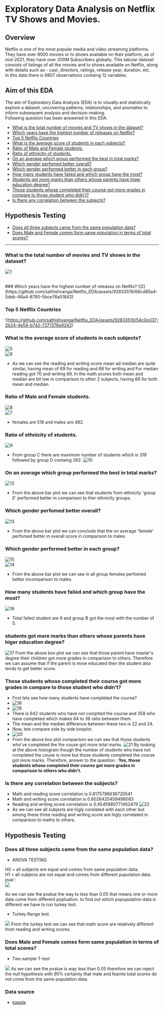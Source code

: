 # Exploratory Data Analysis on Netflix TV Shows and Movies.

## Overview
Netflix is one of the most popular media and video streaming platforms. They have over 8000 movies or tv shows available on their platform, as of mid-2021, they have over 200M Subscribers globally. This tabular dataset consists of listings of all the movies and tv shows available on Netflix, along with details such as - cast, directors, ratings, release year, duration, etc.
<br>
In this data there is 8807 observations containg 12 variables.
<br>
## Aim of this EDA
The aim of Exploratory Data Analysis (EDA) is to visually and statistically explore a dataset, uncovering patterns, relationships, and anomalies to inform subsequent analysis and decision-making.
<br>
Following question has been answered in this EDA.
* [What is the total number of movies and TV shows in the dataset?](#avg)
* [Which years have the highest number of releases on Netflix?](#high)
* [Top 5 Netflix Countries](#low)
* [What is the average score of students in each subjects?](#sub)
* [Ratio of Male and Female students.](#ratio)
* [Ratio of ethnicity of students.](#eth)
* [On an average which group performed the best in total marks?](#grp)
* [Which gender perfomed better overall?](#over)
* [Which gender performed better in each group?](#grp2)
* [How many students have failed and which group have the most?](#fail)
* [Students got more marks than others whose parents have higer education degree?](#par)
* [Those students whose completed their course got more grades in compare to those student who didn't?](#course)
* [Is there any correlation between the subjects?](#corr)
## Hypothesis Testing
* [Does all three subjects came from the same population data?](#hy1)
* [Does Male and Female comes form same population in terms of total scores?](#hy2)
---
### What is the total number of movies and TV shows in the dataset?<a class="anchor" id="avg"></a>
![1](https://github.com/sathishvanga/Netflix_EDA/assets/92833519/552f52e4-bdfe-4c8b-9aa0-13aa3308016f)

<br>
### Which years have the highest number of releases on Netflix?<a class="anchor" id="high"></a>
![2](https://github.com/sathishvanga/Netflix_EDA/assets/92833519/66cd85a4-5deb-46a4-8780-5bce76a51842)

### Top 5 Netflix Countries<a class="anchor" id="low"></a>
!(https://github.com/sathishvanga/Netflix_EDA/assets/92833519/54c0e337-2b24-4e59-b742-7371378e9242)

### What is the average score of students in each subjects?<a class="anchor" id="sub"></a>
![5](https://user-images.githubusercontent.com/90683408/145673917-9f39705b-2b27-4711-9e41-e9ed2de767df.png)
<br>
![6](https://user-images.githubusercontent.com/90683408/145673950-e21ac110-addd-4ac0-a76b-57f29eee01e2.png)
- As we can see the reading and writing score mean ad median are quite similar, having mean of 69 for reading and 68 for writing and For median reading got 70 and writing 69. In the math scores both mean and median are bit low in comparison to other 2 subjects, having 66 for both mean and median.

### Ratio of Male and Female students.<a class="anchor" id="ratio"></a>
![8](https://user-images.githubusercontent.com/90683408/145674096-c4b4bbba-e6df-4fbd-97c6-0f1b8e353377.png)
<br>
![7](https://user-images.githubusercontent.com/90683408/145674069-222edad4-ba77-4548-9f10-7a16ca7e2f84.png)
- females are 518 and males are 482.

### Ratio of ethnicity of students.<a class="anchor" id="eth"></a>
![9](https://user-images.githubusercontent.com/90683408/145674157-fd410bc6-331d-402e-b796-efc0cb777cb4.png)
- From group C there are maximum number of students which is 319 followed by group D containg 262.
![10](https://user-images.githubusercontent.com/90683408/145674195-0ab90a1f-3578-4ee7-b26e-1bd5b413fc8a.png)

### On an average which group performed the best in total marks?<a class="anchor" id="grp"></a>
![12](https://user-images.githubusercontent.com/90683408/145674404-09dd9768-0bc7-4daa-b17b-2ce3c5a54157.png)
- From the above bar plot we can see that students from ethnicity 'group E' performed better in comparison to ther ethnicity groups.

### Which gender perfomed better overall?<a class="anchor" id="over"></a>
![13](https://user-images.githubusercontent.com/90683408/145674447-f600c6a6-4ade-4d04-88a8-7a8830b1f4e6.png)
- From the above bar plot we can conclude that the on average 'female' perfomed better in overall score in comparison to males

### Which gender performed better in each group?<a class="anchor" id="grp2"></a>
![15](https://user-images.githubusercontent.com/90683408/145675700-fa37d809-e604-42e5-a706-867aca53cf6a.png)
<br>
![14](https://user-images.githubusercontent.com/90683408/145675704-0d111e16-4e9c-42de-a293-fbe20f0c2910.png)
- From the above bar plot we can see in all group females perfomed better incomparison to males.

### How many students have failed and which group have the most?<a class="anchor" id="fail"></a>
![16](https://user-images.githubusercontent.com/90683408/145676757-a1eb0d57-7d5c-4117-b17c-01f1abbb3a93.png)
- Total failed student are 9 and group B got the most with the number of 5.

### students got more marks than others whose parents have higer education degree?<a class="anchor" id="par"></a>
![17](https://user-images.githubusercontent.com/90683408/145676925-2c60057e-13a2-4a7a-80c7-27897d7a7296.png)
From the above box plot we can see that those parent have master's degree their children got more grades in comparison to others. Therefore we can assume that if the parent is mroe educated then the student also tends to get better score.

### Those students whose completed their course got more grades in compare to those student who didn't?<a class="anchor" id="course"></a>
- First lets see how many students have completed the course?
- ![18](https://user-images.githubusercontent.com/90683408/145677027-ba4b204e-2741-457c-a4e8-5139dbf50ab6.png)
- ![19](https://user-images.githubusercontent.com/90683408/145677035-e3c4b1aa-0efa-41bf-8697-06618642cd22.png)
- There is 642 students who have not complted the course and 358 who have completed which makes 64 to 36 ratio between them.
- The mean and the median difference between these two is 22 and 24.
- Now, lets compare side by side boxplot.
- ![20](https://user-images.githubusercontent.com/90683408/145677112-a9773c05-dba1-4383-a62f-5191cfa58644.png)
- From the above box plot comparison we can see that those students who've completed the the couse got more total marks.
![21](https://user-images.githubusercontent.com/90683408/145677172-125d39ad-ab36-4044-931b-1c6165f7b11a.png)
By looking at the above histogram though the number of students who have not complated the couse is more but those students completed the course got more marks. Therefore, answer to the question : **Yes, those students whose completed their course got more grades in comparison to others who didn't.**

### Is there any correlation between the subjects?<a class="anchor" id="corr"></a>
- Math and reading score correlation is 0.8175796636720541
- Math and writing score correlation is 0.8026420459498083
- Reading and writing score correlation is 0.9545980771462479
![22](https://user-images.githubusercontent.com/90683408/145677340-2db96875-4847-4348-97af-be5d2d34c39d.png)
- As we can see all subjects are higly corelated with each other but among these three reading and writing score are higly correlated in comparison to maths to others. 

## Hypothesis Testing
### Does all three subjects came from the same population data?<a class="anchor" id="hy1"></a>

- ANOVA TESTING

H0 = all subjects are equal and comes from same population data.
<br>
H1 = all subjects are not equal and comes from different pupulation data.
<br>
pval :
<br>
<img src=https://user-images.githubusercontent.com/90683408/147758011-c5051d32-15f2-455a-b908-91f75dbad76b.png />

As we can see the pvalue the way to less than 0.05 that means one or more data come from different popluation. to find out which popupulation data is different we have to run turkey test.

- Turkey Range test.

<img src=https://user-images.githubusercontent.com/90683408/147758130-0bf5c9b5-a3d9-451d-828b-b24713c7f4e5.png />
From the turkey test we can see that math score are relatively different from reading and writing scores.


### Does Male and Female comes form same population in terms of total scores?<a class="anchor" id="hy2"></a>
- Two sample T-test

<img src=https://user-images.githubusercontent.com/90683408/147758210-4ae178d5-3c17-4713-8e07-9bd48150c4d2.png />
As we can see the pvalue is way less than 0.05 therefore we can reject the null hypothesis with 95% certainty that male and feamle total scores do not come from the same population data.
<br>

### Data source
- [kaggle](https://www.kaggle.com/spscientist/students-performance-in-exams)
